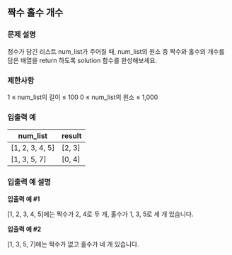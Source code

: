 ## 짝수 홀수 개수
### 문제 설명
정수가 담긴 리스트 num_list가 주어질 때, num_list의 원소 중 짝수와 홀수의 개수를 담은 배열을 return 하도록 solution 함수를 완성해보세요.

### 제한사항
1 ≤ num_list의 길이 ≤ 100
0 ≤ num_list의 원소 ≤ 1,000

### 입출력 예
| num_list |	result |
|-|-|
|[1, 2, 3, 4, 5]	|[2, 3]|
|[1, 3, 5, 7]	|[0, 4]|

### 입출력 예 설명
**입출력 예 #1**

[1, 2, 3, 4, 5]에는 짝수가 2, 4로 두 개, 홀수가 1, 3, 5로 세 개 있습니다.

**입출력 예 #2**

[1, 3, 5, 7]에는 짝수가 없고 홀수가 네 개 있습니다.

